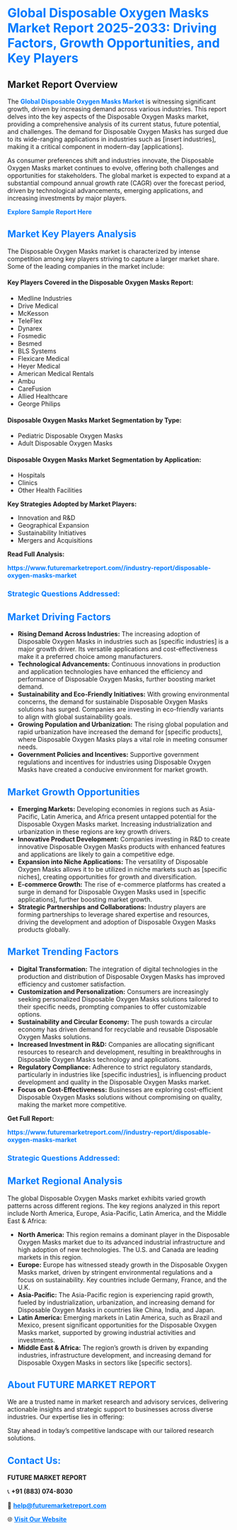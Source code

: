 <h1 style="color: #007BFF;">Global Disposable Oxygen Masks Market Report 2025-2033: Driving Factors, Growth Opportunities, and Key Players</h1>

<section id="overview">
<h2>Market Report Overview</h2>
<p>The <a href="https://www.futuremarketreport.com//industry-report/disposable-oxygen-masks-market" style="color: #007BFF; text-decoration: none;"><strong>Global Disposable Oxygen Masks Market</strong></a> is witnessing significant growth, driven by increasing demand across various industries. This report delves into the key aspects of the Disposable Oxygen Masks market, providing a comprehensive analysis of its current status, future potential, and challenges. The demand for Disposable Oxygen Masks has surged due to its wide-ranging applications in industries such as [insert industries], making it a critical component in modern-day [applications].</p>
<p>As consumer preferences shift and industries innovate, the Disposable Oxygen Masks market continues to evolve, offering both challenges and opportunities for stakeholders. The global market is expected to expand at a substantial compound annual growth rate (CAGR) over the forecast period, driven by technological advancements, emerging applications, and increasing investments by major players.</p>
</section>

<section id="overview">
<p><a href="https://www.futuremarketreport.com//request-sample/reportId=85262" style="color: #007BFF; text-decoration: none;"><strong>Explore Sample Report Here</strong></a></p>
</section>

<section id="key-players">
<h2 style="color: #007BFF;">Market Key Players Analysis</h2>
<p>The Disposable Oxygen Masks market is characterized by intense competition among key players striving to capture a larger market share. Some of the leading companies in the market include:</p>
<h4>Key Players Covered in the Disposable Oxygen Masks Report:</h4>
<ul><li>Medline Industries</li><li>Drive Medical</li><li>McKesson</li><li>TeleFlex</li><li>Dynarex</li><li>Fosmedic</li><li>Besmed</li><li>BLS Systems</li><li>Flexicare Medical</li><li>Heyer Medical</li><li>American Medical Rentals</li><li>Ambu</li><li>CareFusion</li><li>Allied Healthcare</li><li>George Philips</li></ul>
<h4>Disposable Oxygen Masks Market Segmentation by Type:</h4>
<ul><li>Pediatric Disposable Oxygen Masks</li><li>Adult Disposable Oxygen Masks</li></ul>

<h4>Disposable Oxygen Masks Market Segmentation by Application:</h4>
<ul><li>Hospitals</li><li>Clinics</li><li>Other Health Facilities</li></ul>
<p><strong>Key Strategies Adopted by Market Players:</strong></p>
<ul>
<li>Innovation and R&D</li>
<li>Geographical Expansion</li>
<li>Sustainability Initiatives</li>
<li>Mergers and Acquisitions</li>
</ul>
</section>

<section>
<p><strong>Read Full Analysis: </strong></p><a href="https://www.futuremarketreport.com//industry-report/disposable-oxygen-masks-market" style="color: #007BFF; text-decoration: none;"><strong>https://www.futuremarketreport.com//industry-report/disposable-oxygen-masks-market</strong></a>
<h3 style="color: #007BFF;">Strategic Questions Addressed:</h3>
</section>

<section id="driving-factors">
<h2 style="color: #007BFF;">Market Driving Factors</h2>
<ul>
<li><strong>Rising Demand Across Industries:</strong> The increasing adoption of Disposable Oxygen Masks in industries such as [specific industries] is a major growth driver. Its versatile applications and cost-effectiveness make it a preferred choice among manufacturers.</li>
<li><strong>Technological Advancements:</strong> Continuous innovations in production and application technologies have enhanced the efficiency and performance of Disposable Oxygen Masks, further boosting market demand.</li>
<li><strong>Sustainability and Eco-Friendly Initiatives:</strong> With growing environmental concerns, the demand for sustainable Disposable Oxygen Masks solutions has surged. Companies are investing in eco-friendly variants to align with global sustainability goals.</li>
<li><strong>Growing Population and Urbanization:</strong> The rising global population and rapid urbanization have increased the demand for [specific products], where Disposable Oxygen Masks plays a vital role in meeting consumer needs.</li>
<li><strong>Government Policies and Incentives:</strong> Supportive government regulations and incentives for industries using Disposable Oxygen Masks have created a conducive environment for market growth.</li>
</ul>
</section>

<section id="growth-opportunities">
<h2 style="color: #007BFF;">Market Growth Opportunities</h2>
<ul>
<li><strong>Emerging Markets:</strong> Developing economies in regions such as Asia-Pacific, Latin America, and Africa present untapped potential for the Disposable Oxygen Masks market. Increasing industrialization and urbanization in these regions are key growth drivers.</li>
<li><strong>Innovative Product Development:</strong> Companies investing in R&D to create innovative Disposable Oxygen Masks products with enhanced features and applications are likely to gain a competitive edge.</li>
<li><strong>Expansion into Niche Applications:</strong> The versatility of Disposable Oxygen Masks allows it to be utilized in niche markets such as [specific niches], creating opportunities for growth and diversification.</li>
<li><strong>E-commerce Growth:</strong> The rise of e-commerce platforms has created a surge in demand for Disposable Oxygen Masks used in [specific applications], further boosting market growth.</li>
<li><strong>Strategic Partnerships and Collaborations:</strong> Industry players are forming partnerships to leverage shared expertise and resources, driving the development and adoption of Disposable Oxygen Masks products globally.</li>
</ul>
</section>

<section id="trending-factors">
<h2 style="color: #007BFF;">Market Trending Factors</h2>
<ul>
<li><strong>Digital Transformation:</strong> The integration of digital technologies in the production and distribution of Disposable Oxygen Masks has improved efficiency and customer satisfaction.</li>
<li><strong>Customization and Personalization:</strong> Consumers are increasingly seeking personalized Disposable Oxygen Masks solutions tailored to their specific needs, prompting companies to offer customizable options.</li>
<li><strong>Sustainability and Circular Economy:</strong> The push towards a circular economy has driven demand for recyclable and reusable Disposable Oxygen Masks solutions.</li>
<li><strong>Increased Investment in R&D:</strong> Companies are allocating significant resources to research and development, resulting in breakthroughs in Disposable Oxygen Masks technology and applications.</li>
<li><strong>Regulatory Compliance:</strong> Adherence to strict regulatory standards, particularly in industries like [specific industries], is influencing product development and quality in the Disposable Oxygen Masks market.</li>
<li><strong>Focus on Cost-Effectiveness:</strong> Businesses are exploring cost-efficient Disposable Oxygen Masks solutions without compromising on quality, making the market more competitive.</li>
</ul>
</section>

<section>
<p><strong>Get Full Report: </strong></p><a href="https://www.futuremarketreport.com//industry-report/disposable-oxygen-masks-market" style="color: #007BFF; text-decoration: none;"><strong>https://www.futuremarketreport.com//industry-report/disposable-oxygen-masks-market</strong></a>
<h3 style="color: #007BFF;">Strategic Questions Addressed:</h3>
</section>


<section id="regional-analysis">
<h2 style="color: #007BFF;">Market Regional Analysis</h2>
<p>The global Disposable Oxygen Masks market exhibits varied growth patterns across different regions. The key regions analyzed in this report include North America, Europe, Asia-Pacific, Latin America, and the Middle East & Africa:</p>
<ul>
<li><strong>North America:</strong> This region remains a dominant player in the Disposable Oxygen Masks market due to its advanced industrial infrastructure and high adoption of new technologies. The U.S. and Canada are leading markets in this region.</li>
<li><strong>Europe:</strong> Europe has witnessed steady growth in the Disposable Oxygen Masks market, driven by stringent environmental regulations and a focus on sustainability. Key countries include Germany, France, and the U.K.</li>
<li><strong>Asia-Pacific:</strong> The Asia-Pacific region is experiencing rapid growth, fueled by industrialization, urbanization, and increasing demand for Disposable Oxygen Masks in countries like China, India, and Japan.</li>
<li><strong>Latin America:</strong> Emerging markets in Latin America, such as Brazil and Mexico, present significant opportunities for the Disposable Oxygen Masks market, supported by growing industrial activities and investments.</li>
<li><strong>Middle East & Africa:</strong> The region’s growth is driven by expanding industries, infrastructure development, and increasing demand for Disposable Oxygen Masks in sectors like [specific sectors].</li>
</ul>
</section>

<footer>
<h2 style="color: #007BFF;">About FUTURE MARKET REPORT</h2>
<p>We are a trusted name in market research and advisory services, delivering actionable insights and strategic support to businesses across diverse industries. Our expertise lies in offering:</p>

<p>Stay ahead in today’s competitive landscape with our tailored research solutions.</p>

<h2 style="color: #007BFF;">Contact Us:</h2>
<p><strong>FUTURE MARKET REPORT</strong></p>
<p>📞 <strong>+91 (883) 074-8030</strong></p>
<p>📧 <strong><a href="mailto:help@futuremarketreport.com" style="color: #007BFF;">help@futuremarketreport.com</a></strong></p>
<p>🌐 <strong><a href="https://www.futuremarketreport.com/" style="color: #007BFF;">Visit Our Website</a></strong></p>
</footer>